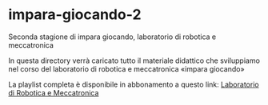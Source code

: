 # impara-giocando-2
Seconda stagione di impara giocando, laboratorio di robotica e meccatronica
 
In questa directory verrà caricato tutto il materiale didattico che sviluppiamo nel corso del  laboratorio di robotica e meccatronica «impara giocando»

La playlist completa è disponibile in abbonamento a questo link: [Laboratorio di Robotica e Meccatronica](https://www.youtube.com/playlist?list=PLxAafib4pWc7ZTqss_0A76ByotfsSOVeD)

